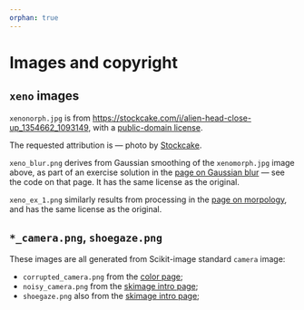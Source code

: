 ```yaml
---
orphan: true
---
```


# Images and copyright

## `xeno` images

`xenonorph.jpg` is from <https://stockcake.com/i/alien-head-close-up_1354662_1093149>, with a [public-domain license](https://stockcake.com/info/license).

The requested attribution is — photo by
[Stockcake](https://stockcake.com/i/alien-head-close-up_1354662_1093149">Stockcake).

`xeno_blur.png` derives from Gaussian smoothing of the `xenomorph.jpg` image
above, as part of an exercise solution in the [page on Gaussian
blur](../6_gaussian_sharpening_edge) — see the code on that page.  It has the
same license as the original.

`xeno_ex_1.png` similarly results from processing in the [page on
morpology](../8_morphology), and has the same license as the original.

## `*_camera.png`, `shoegaze.png`

These images are all generated from Scikit-image standard `camera` image:

- `corrupted_camera.png` from the [color
  page](../1_color_images_as_numpy_arrays);
- `noisy_camera.png` from the [skimage intro page](../2_skimage_intro);
- `shoegaze.png` also from the [skimage intro page](../2_skimage_intro);
